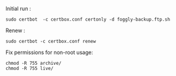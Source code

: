 
Initial run :

    sudo certbot  -c certbox.conf certonly -d foggly-backup.ftp.sh


Renew :

    sudo certbot -c certbox.conf renew


Fix permissions for non-root usage:


    chmod -R 755 archive/
    chmod -R 755 live/


